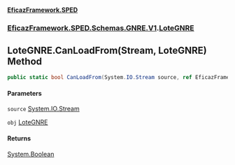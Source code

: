 #### [EficazFramework.SPED](EficazFrameworkSPED.md 'EficazFramework SPED')
### [EficazFramework.SPED.Schemas.GNRE.V1](EficazFramework.SPED.Schemas.GNRE.V1.md 'EficazFramework.SPED.Schemas.GNRE.V1').[LoteGNRE](EficazFramework.SPED.Schemas.GNRE.V1/LoteGNRE.md 'EficazFramework.SPED.Schemas.GNRE.V1.LoteGNRE')

## LoteGNRE.CanLoadFrom(Stream, LoteGNRE) Method

```csharp
public static bool CanLoadFrom(System.IO.Stream source, ref EficazFramework.SPED.Schemas.GNRE.V1.LoteGNRE obj);
```
#### Parameters

<a name='EficazFramework.SPED.Schemas.GNRE.V1.LoteGNRE.CanLoadFrom(System.IO.Stream,EficazFramework.SPED.Schemas.GNRE.V1.LoteGNRE).source'></a>

`source` [System.IO.Stream](https://docs.microsoft.com/en-us/dotnet/api/System.IO.Stream 'System.IO.Stream')

<a name='EficazFramework.SPED.Schemas.GNRE.V1.LoteGNRE.CanLoadFrom(System.IO.Stream,EficazFramework.SPED.Schemas.GNRE.V1.LoteGNRE).obj'></a>

`obj` [LoteGNRE](EficazFramework.SPED.Schemas.GNRE.V1/LoteGNRE.md 'EficazFramework.SPED.Schemas.GNRE.V1.LoteGNRE')

#### Returns
[System.Boolean](https://docs.microsoft.com/en-us/dotnet/api/System.Boolean 'System.Boolean')